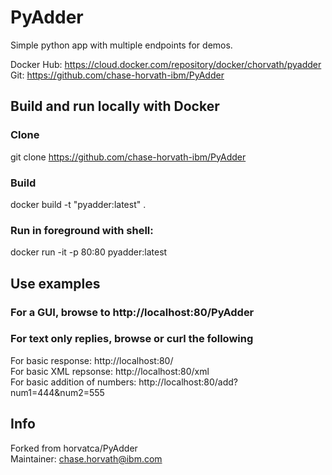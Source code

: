 # PyAdder
Simple python app with multiple endpoints for demos.

Docker Hub: https://cloud.docker.com/repository/docker/chorvath/pyadder  
Git: https://github.com/chase-horvath-ibm/PyAdder

## Build and run locally with Docker
### Clone
git clone https://github.com/chase-horvath-ibm/PyAdder
### Build
docker build -t "pyadder:latest" .
### Run in foreground with shell:
docker run -it -p 80:80 pyadder:latest

## Use examples
### For a GUI, browse to http://localhost:80/PyAdder
### For text only replies, browse or curl the following
For basic response: http://localhost:80/  
For basic XML repsonse: http://localhost:80/xml  
For basic addition of numbers: http://localhost:80/add?num1=444&num2=555


## Info
Forked from horvatca/PyAdder  
Maintainer: chase.horvath@ibm.com
